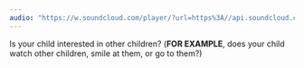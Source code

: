 ```yaml
---
audio: "https://w.soundcloud.com/player/?url=https%3A//api.soundcloud.com/tracks/1405643341%3Fsecret_token%3Ds-c8Xlo8fsMRX&color=%23ff5500&auto_play=true&hide_related=false&show_comments=true&show_user=true&show_reposts=false&show_teaser=true&visual=true"
---
```


Is your child interested in other children? (<strong>FOR EXAMPLE</strong>, does your child watch other children, smile at them, or go to them?)